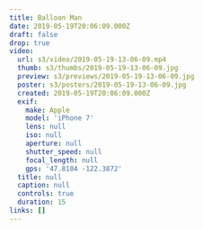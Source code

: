 ```yaml
---
title: Balloon Man
date: 2019-05-19T20:06:09.000Z
draft: false
drop: true
video:
  url: s3/video/2019-05-19-13-06-09.mp4
  thumb: s3/thumbs/2019-05-19-13-06-09.jpg
  preview: s3/previews/2019-05-19-13-06-09.jpg
  poster: s3/posters/2019-05-19-13-06-09.jpg
  created: 2019-05-19T20:06:09.000Z
  exif:
    make: Apple
    model: 'iPhone 7'
    lens: null
    iso: null
    aperture: null
    shutter_speed: null
    focal_length: null
    gps: '47.8104 -122.3872'
  title: null
  caption: null
  controls: true
  duration: 15
links: []
---
```

